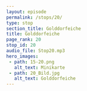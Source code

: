 ```yaml
---
layout: episode
permalink: /stops/20/
type: stop
section_title: Golddorfeiche
title: Golddorfeiche
page_rank: 20
stop_id: 20
audio_file: Stop20.mp3
hero_images:
 - path: 15-20.png
   alt_text: Minikarte
 - path: 20_Bild.jpg
   alt_text: Golddorfeiche
---
```

